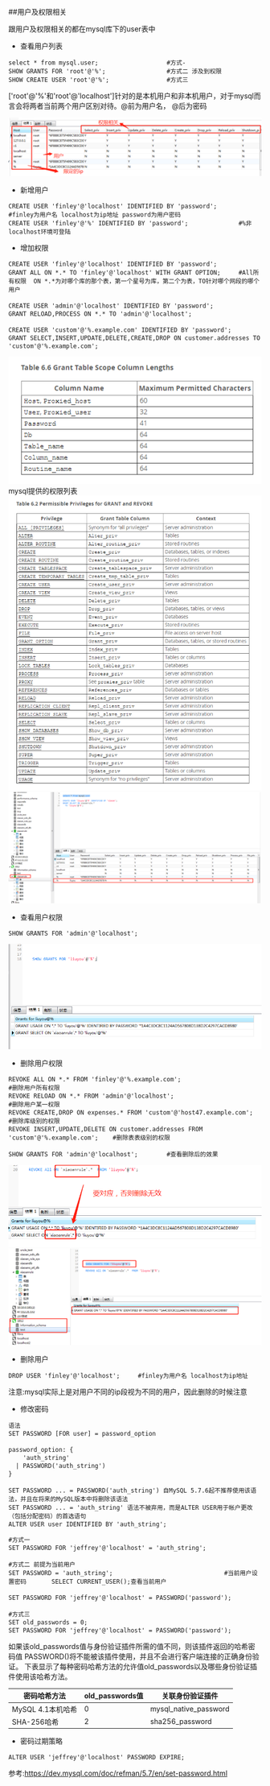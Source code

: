 ##用户及权限相关

跟用户及权限相关的都在mysql库下的user表中
- 查看用户列表
```text
select * from mysql.user;                   #方式-
SHOW GRANTS FOR 'root'@'%';                 #方式二 涉及到权限
SHOW CREATE USER 'root'@'%';                #方式三

```
['root'@'%'和'root'@'localhost']针对的是本机用户和非本机用户，对于mysql而言会将两者当前两个用户区别对待。@前为用户名，
@后为密码

![avatar](../imags/mysql/mysql-07.png)

- 新增用户
```text
CREATE USER 'finley'@'localhost' IDENTIFIED BY 'password';      #finley为用户名 localhost为ip地址 password为用户密码
CREATE USER 'finley'@'%' IDENTIFIED BY 'password';              #%非localhost环境可登陆
```

- 增加权限
```text
CREATE USER 'finley'@'localhost' IDENTIFIED BY 'password';
GRANT ALL ON *.* TO 'finley'@'localhost' WITH GRANT OPTION;     #All所有权限  ON *.*为对哪个库的那个表，第一个星号为库，第二个为表，TO针对哪个网段的哪个用户

CREATE USER 'admin'@'localhost' IDENTIFIED BY 'password'; 
GRANT RELOAD,PROCESS ON *.* TO 'admin'@'localhost';

CREATE USER 'custom'@'%.example.com' IDENTIFIED BY 'password';
GRANT SELECT,INSERT,UPDATE,DELETE,CREATE,DROP ON customer.addresses TO 'custom'@'%.example.com';
```
![avatar](../imags/mysql/mysql-08.png)      
mysql提供的权限列表        
![avatar](../imags/mysql/mysql-09.png)          
![avatar](../imags/mysql/mysql-10.png)   

- 查看用户权限
```text
SHOW GRANTS FOR 'admin'@'localhost';
```   
![avatar](../imags/mysql/mysql-11.png)   

- 删除用户权限
```text
REVOKE ALL ON *.* FROM 'finley'@'%.example.com';                                    #删除用户所有权限
REVOKE RELOAD ON *.* FROM 'admin'@'localhost';                                      #删除用户某一权限 
REVOKE CREATE,DROP ON expenses.* FROM 'custom'@'host47.example.com';                #删除库级别的权限        
REVOKE INSERT,UPDATE,DELETE ON customer.addresses FROM 'custom'@'%.example.com';    #删除表表级别的权限

SHOW GRANTS FOR 'admin'@'localhost';        #查看删除后的效果
```
![avatar](../imags/mysql/mysql-12.png)          
![avatar](../imags/mysql/mysql-13.png)    
      
- 删除用户
```text
DROP USER 'finley'@'localhost';     #finley为用户名 localhost为ip地址 
```
注意:mysql实际上是对用户不同的ip段视为不同的用户，因此删除的时候注意

- 修改密码
```text
语法
SET PASSWORD [FOR user] = password_option

password_option: {
    'auth_string'
  | PASSWORD('auth_string')
}

SET PASSWORD ... = PASSWORD('auth_string') 自MySQL 5.7.6起不推荐使用该语法，并且在将来的MySQL版本中将删除该语法
SET PASSWORD ... = 'auth_string' 语法不被弃用，而是ALTER USER用于帐户更改（包括分配密码）的首选语句
ALTER USER user IDENTIFIED BY 'auth_string';
```
```text
#方式一
SET PASSWORD FOR 'jeffrey'@'localhost' = 'auth_string';

#方式二 前提为当前用户
SET PASSWORD = 'auth_string';                               #当前用户设置密码       SELECT CURRENT_USER();查看当前用户

SET PASSWORD FOR 'jeffrey'@'localhost' = PASSWORD('password');

#方式三
SET old_passwords = 0;
SET PASSWORD FOR 'jeffrey'@'localhost' = PASSWORD('password');

```
如果该old_passwords值与身份验证插件所需的值不同，则该插件返回的哈希密码值 PASSWORD()将不能被该插件使用，并且不会进行客户端连接的正确身份验证。
下表显示了每种密码哈希方法的允许值old_passwords以及哪些身份验证插件使用该哈希方法。        
        
|密码哈希方法|old_passwords值|关联身份验证插件|        
|---|---|---|  
|MySQL 4.1本机哈希|0|mysql_native_password|
|SHA-256哈希|2|sha256_password|

- 密码过期策略
```text
ALTER USER 'jeffrey'@'localhost' PASSWORD EXPIRE;
```

参考:https://dev.mysql.com/doc/refman/5.7/en/set-password.html